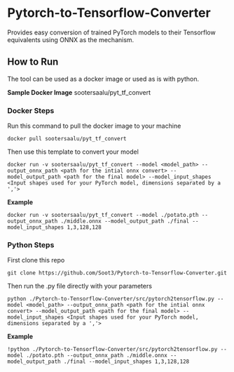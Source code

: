 # Pytorch-to-Tensorflow-Converter
Provides easy conversion of trained PyTorch models to their Tensorflow equivalents using ONNX as the mechanism.

## How to Run 
The tool can be used as a docker image or used as is with python.

**Sample Docker Image**
sootersaalu/pyt_tf_convert

### Docker Steps 
Run this command to pull the docker image to your machine
```
docker pull sootersaalu/pyt_tf_convert
```
Then use this template to convert your model
```
docker run -v sootersaalu/pyt_tf_convert --model <model_path> --output_onnx_path <path for the intial onnx convert> --model_output_path <path for the final model> --model_input_shapes <Input shapes used for your PyTorch model, dimensions separated by a ','>
```
**Example**

```
docker run -v sootersaalu/pyt_tf_convert --model ./potato.pth --output_onnx_path ./middle.onnx --model_output_path ./final --model_input_shapes 1,3,128,128
```

### Python Steps

First clone this repo

```
git clone https://github.com/Soot3/Pytorch-to-Tensorflow-Converter.git
```

Then run the .py file directly with your parameters
```
python ./Pytorch-to-Tensorflow-Converter/src/pytorch2tensorflow.py --model <model_path> --output_onnx_path <path for the intial onnx convert> --model_output_path <path for the final model> --model_input_shapes <Input shapes used for your PyTorch model, dimensions separated by a ','>
```


**Example**

```
!python ./Pytorch-to-Tensorflow-Converter/src/pytorch2tensorflow.py --model ./potato.pth --output_onnx_path ./middle.onnx --model_output_path ./final --model_input_shapes 1,3,128,128
```

